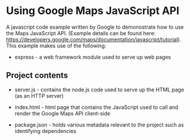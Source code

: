 Using Google Maps JavaScript API
================================

A javascript code example written by Google to demonostrate how to use the Maps JavaScript API. (Example details can be found here: https://developers.google.com/maps/documentation/javascript/tutorial). This example makes use of the following:

* express - a web framework module used to serve up web pages


Project contents
----------------

* server.js - contains the node.js code used to serve up the HTML page (as an HTTP server)

* index.html - html page that contains the JavaScript used to call and render the Google Maps API client-side

* package.json - holds various metadata relevant to the project such as identifying dependencies
